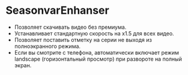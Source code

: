 # SeasonvarEnhanser
- Позволяет скачивать видео без премиума.
- Устанавливает стандартную скорость на x1.5 для всех видео.
- Позволяет поставить отметку на серии не выходя из полноэкранного режима.
- Если вы смотрите с телефона, автоматически включает режим landscape (горизонтальный просмотр) при развороте на полный экран.
